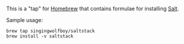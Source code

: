 This is a "tap" for [Homebrew](http://mxcl.github.com/homebrew/) that
contains formulae for installing [Salt](http://saltstack.org/).

Sample usage:

```
brew tap singingwolfboy/saltstack
brew install -v saltstack
```
